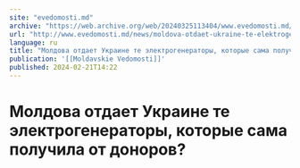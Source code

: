 ```yaml
---
site: "evedomosti.md"
archive: "https://web.archive.org/web/20240325113404/www.evedomosti.md/news/moldova-otdaet-ukraine-te-elektrogeneratory-kotorye-sama-pol"
url: "http://www.evedomosti.md/news/moldova-otdaet-ukraine-te-elektrogeneratory-kotorye-sama-pol"
language: ru
title: "Молдова отдает Украине те электрогенераторы, которые сама получила от доноров?"
publication: '[[Moldavskie Vedomosti]]'
published: 2024-02-21T14:22
---
```


# Молдова отдает Украине те электрогенераторы, которые сама получила от доноров?

